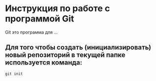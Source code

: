 # Инструкция по работе с программой Git

Git это программа для ...

## Для того чтобы создать (инициализировать) новый репозиторий в текущей папке используется команда:

    git init     

